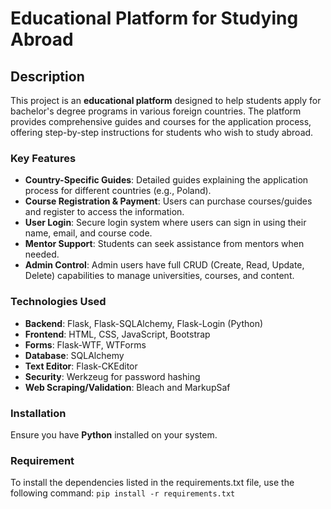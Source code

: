 
# Educational Platform for Studying Abroad

## Description
This project is an **educational platform** designed to help students apply for bachelor's degree programs in various foreign countries. The platform provides comprehensive guides and courses for the application process, offering step-by-step instructions for students who wish to study abroad.

### Key Features
- **Country-Specific Guides**: Detailed guides explaining the application process for different countries (e.g., Poland).
- **Course Registration & Payment**: Users can purchase courses/guides and register to access the information.
- **User Login**: Secure login system where users can sign in using their name, email, and course code.
- **Mentor Support**: Students can seek assistance from mentors when needed.
- **Admin Control**: Admin users have full CRUD (Create, Read, Update, Delete) capabilities to manage universities, courses, and content.

### Technologies Used
- **Backend**: Flask, Flask-SQLAlchemy, Flask-Login (Python)
- **Frontend**: HTML, CSS, JavaScript, Bootstrap
- **Forms**: Flask-WTF, WTForms
- **Database**: SQLAlchemy
- **Text Editor**: Flask-CKEditor
- **Security**: Werkzeug for password hashing
- **Web Scraping/Validation**: Bleach and MarkupSaf

### Installation
Ensure you have **Python** installed on your system.

### Requirement
To install the dependencies listed in the requirements.txt file, use the following command: 
`pip install -r requirements.txt`







